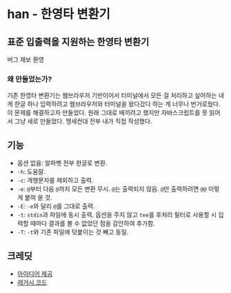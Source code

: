 han - 한영타 변환기
==================

## 표준 입출력을 지원하는 한영타 변환기
버그 제보 환영


### 왜 만들었는가?
기존 한영타 변환기는 웹브라우저 기반이어서 터미널에서 모든 걸 처리하고 싶어하는
내게 한글 하나 입력하려고 웹브라우저와 터미널을 왔다갔다 하는 게 너무나 번거로웠다.
이 문제를 해결하고자 만들었다.
원래 그대로 배끼려고 했지만 자바스크립트를 못 읽어서 그냥 새로 만들었다.
맹세컨대 전부 내가 직접 작성했다.


## 기능
- 옵션 없음: 알파벳 전부 한글로 변환.
- ``-h``: 도움말.
- ``-c``: 개행문자를 제외하고 출력.
- ``-e``: ``@``부터 다음 ``@``까지 모든 변환 무시. ``@``는 출력되지 않음.
``@``만 출력하려면 ``@@`` 이렇게 붙여 쓸 것.
- ``-E``: ``-e``와 달리 ``@``를 그대로 출력.
- ``-t``: ``stdin``과 파일에 동시 출력. 옵션을 주지 않고 ``tee``를 후처리 필터로 사용할 시
입력할 때마다 결과를 볼 수 없었던 점을 감안하여 추가함.
- ``-T``: ``-t``와 기존 파일에 덧붙이는 것 빼고 동일.


## 크레딧
- [아이디어 제공](https://www.theyt.net/wiki/한영타변환기)
- [레거시 코드](https://github.com/YesYesBike/han_legacy)
